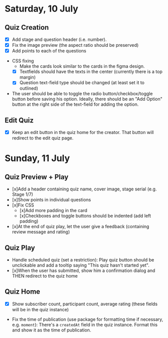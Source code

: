 # Saturday, 10 July

## Quiz Creation

- [x] Add stage and question header (i.e. number).
- [x] Fix the image preview (the aspect ratio should be preserved)
- [x] Add points to each of the questions
- CSS fixing
  - Make the cards look similar to the cards in the figma design.
  -[x] Textfields should have the texts in the center (currently there is a top margin)
  -[x] Question text-field type should be changed (at least set it to outlined)
- The user should be able to toggle the radio button/checkbox/toggle button before saving his option. Ideally, there should be an "Add Option" button at the right side of the text-field for adding the option.

## Edit Quiz

- [x] Keep an edit button in the quiz home for the creator. That button will redirect to the edit quiz page.

# Sunday, 11 July

## Quiz Preview + Play

- [x]Add a header containing quiz name, cover image, stage serial (e.g. Stage 1/7)
- [x]Show points in individual questions
- [x]Fix CSS
  - [x]Add more padding in the card
  - [x]Checkboxes and toggle buttons should be indented (add left padding)
- [x]At the end of quiz play, let the user give a feedback (containing review message and rating)

## Quiz Play

- Handle scheduled quiz (set a restriction): Play quiz button should be unclickable and add a tooltip saying "This quiz hasn't started yet".
- [x]When the user has submitted, show him a confirmation dialog and THEN redirect to the quiz home

## Quiz Home

-[x] Show subscriber count, participant count, average rating (these fields will be in the quiz instance)
- Fix the time of publication (use package for formatting time if necessary, e.g. `moment`): There's a `createdAt` field in the quiz instance. Format this and show it as the time of publication.
